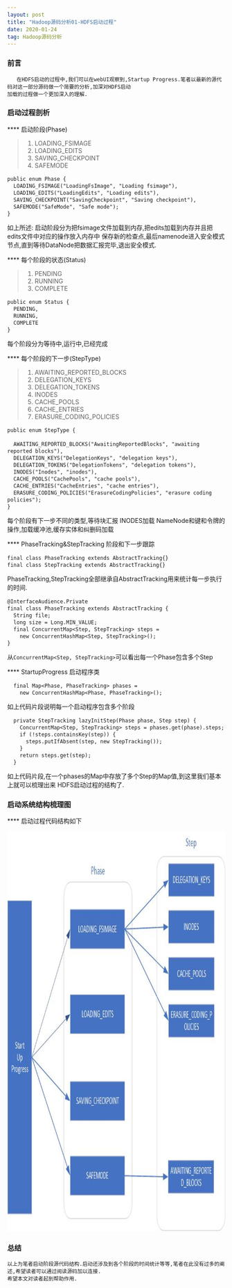 ```yaml
---
layout: post
title: "Hadoop源码分析01-HDFS启动过程"
date: 2020-01-24
tag: Hadoop源码分析
---
```


### 前言
    
	   在HDFS启动的过程中,我们可以在webUI观察到,Startup Progress.笔者以最新的源代码对这一部分源码做一个简要的分析,加深对HDFS启动
	加载的过程做一个更加深入的理解.
	   
		  
### 启动过程剖析

**** 启动阶段(Phase)

> 1. LOADING_FSIMAGE
> 2. LOADING_EDITS
> 3. SAVING_CHECKPOINT
> 4. SAFEMODE

```
public enum Phase {
  LOADING_FSIMAGE("LoadingFsImage", "Loading fsimage"),
  LOADING_EDITS("LoadingEdits", "Loading edits"),
  SAVING_CHECKPOINT("SavingCheckpoint", "Saving checkpoint"),
  SAFEMODE("SafeMode", "Safe mode");
}
```
如上所述: 启动阶段分为把fsimage文件加载到内存,把edits加载到内存并且把edits文件中对应的操作放入内存中
保存新的检查点,最后namenode进入安全模式节点,直到等待DataNode把数据汇报完毕,退出安全模式.

**** 每个阶段的状态(Status)

> 1. PENDING
> 2. RUNNING
> 3. COMPLETE

```
public enum Status {
  PENDING,
  RUNNING,
  COMPLETE
}
```

每个阶段分为等待中,运行中,已经完成

**** 每个阶段的下一步(StepType)

> 1. AWAITING_REPORTED_BLOCKS
> 2. DELEGATION_KEYS
> 3. DELEGATION_TOKENS
> 4. INODES
> 5. CACHE_POOLS
> 6. CACHE_ENTRIES
> 7. ERASURE_CODING_POLICIES

```
public enum StepType {

  AWAITING_REPORTED_BLOCKS("AwaitingReportedBlocks", "awaiting reported blocks"),
  DELEGATION_KEYS("DelegationKeys", "delegation keys"),
  DELEGATION_TOKENS("DelegationTokens", "delegation tokens"),
  INODES("Inodes", "inodes"),
  CACHE_POOLS("CachePools", "cache pools"),
  CACHE_ENTRIES("CacheEntries", "cache entries"),
  ERASURE_CODING_POLICIES("ErasureCodingPolicies", "erasure coding policies");
}
```

每个阶段有下一步不同的类型,等待块汇报 INODES加载 NameNode和键和令牌的操作,加载缓冲池,缓存实体和纠删码加载


**** PhaseTracking&StepTracking 阶段和下一步跟踪

```
final class PhaseTracking extends AbstractTracking{}
final class StepTracking extends AbstractTracking{}
```

PhaseTracking,StepTracking全部继承自AbstractTracking用来统计每一步执行的时间.

```
@InterfaceAudience.Private
final class PhaseTracking extends AbstractTracking {
  String file;
  long size = Long.MIN_VALUE;
  final ConcurrentMap<Step, StepTracking> steps =
    new ConcurrentHashMap<Step, StepTracking>();
}
```

从`ConcurrentMap<Step, StepTracking>`可以看出每一个Phase包含多个Step


**** StartupProgress 启动程序类

```
  final Map<Phase, PhaseTracking> phases =
    new ConcurrentHashMap<Phase, PhaseTracking>();
```

如上代码片段说明每一个启动程序包含多个阶段

```
  private StepTracking lazyInitStep(Phase phase, Step step) {
    ConcurrentMap<Step, StepTracking> steps = phases.get(phase).steps;
    if (!steps.containsKey(step)) {
      steps.putIfAbsent(step, new StepTracking());
    }
    return steps.get(step);
  }
```

如上代码片段,在一个phases的Map中存放了多个Step的Map值,到这里我们基本上就可以梳理出来
HDFS启动过程的结构了.

### 启动系统结构梳理图

**** 启动过程代码结构如下

<div align="left">
<img src="/images/posts/hadoop-source-01/HDFS-source-01.jpg" height="920" width="1180" />
</div>


### 总结

	以上为笔者启动阶段源代码结构.启动还涉及到各个阶段的时间统计等等,笔者在此没有过多的阐述,希望读者可以通过阅读源码加以连接.
	希望本文对读者起到帮助作用.
